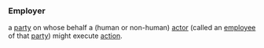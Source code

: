 ### Employer

a <a href="https://essif-lab.github.io/framework/docs/terms/party" hovertext="Party: an Entity that sets its Objectives, maintains its Knowledge, and uses that Knowledge to pursue its Objectives in an autonomous (sovereign) manner. Humans and Organizations are the typical examples.">party</a> on whose behalf a (human or non-human) <a href="https://essif-lab.github.io/framework/docs/terms/actor" hovertext="Actor: Entity that can act (do things/execute Actions), e.g. people, machines, but not Organizations.">actor</a> (called an <a href="https://essif-lab.github.io/framework/docs/terms/employee" hovertext="Employee (of a Party): a (human or digital) Actor for whom/which it is realistic that it might execute Actions on behalf of that Party (called the Employer of that Actor).">employee</a> of that <a href="https://essif-lab.github.io/framework/docs/terms/party" hovertext="Party: an Entity that sets its Objectives, maintains its Knowledge, and uses that Knowledge to pursue its Objectives in an autonomous (sovereign) manner. Humans and Organizations are the typical examples.">party</a>) might execute <a href="https://essif-lab.github.io/framework/docs/terms/action" hovertext="Action: something that is actually done (a 'unit of work' that is executed) by a single Actor (on behalf of a given Party), as a single operation, in a specific context.">action</a>.